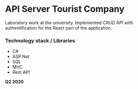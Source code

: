 # API Server Tourist Company

Laboratory work at the university. 
Implemented CRUD API with authentification for the React part of the application. 

### Technology stack / Libraries
  - C#
  - ASP.Net
  - SQL
  - MVC
  - Rest API

**Q2 2020**

